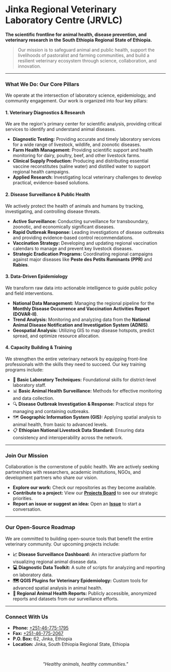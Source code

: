 <p align="center">
  <!-- Place your logo here by uncommenting and updating the src -->
  <!-- <img src="URL_TO_YOUR_LOGO.png" alt="JRVLC Logo" width="150"/> -->
  <h1>Jinka Regional Veterinary Laboratory Centre (JRVLC)</h1>
  <p>
    <b>The scientific frontline for animal health, disease prevention, and veterinary research in the South Ethiopia Regional State of Ethiopia.</b>
  </p>
</p>

> Our mission is to safeguard animal and public health, support the livelihoods of pastoralist and farming communities, and build a resilient veterinary ecosystem through science, collaboration, and innovation.

---

### What We Do: Our Core Pillars

We operate at the intersection of laboratory science, epidemiology, and community engagement. Our work is organized into four key pillars:

#### 1. Veterinary Diagnostics & Research
We are the region's primary center for scientific analysis, providing critical services to identify and understand animal diseases.
-    **Diagnostic Testing:** Providing accurate and timely laboratory services for a wide range of livestock, wildlife, and zoonotic diseases.
-   **Farm Health Management:** Providing scientific support and health monitoring for dairy, poultry, beef, and other livestock farms.
-   **Clinical Supply Production:** Producing and distributing essential vaccine reconstitutes (saline water) and distilled water to support regional health campaigns.
-   **Applied Research:** Investigating local veterinary challenges to develop practical, evidence-based solutions.

#### 2. Disease Surveillance & Public Health
We actively protect the health of animals and humans by tracking, investigating, and controlling disease threats.
-   **Active Surveillance:** Conducting surveillance for transboundary, zoonotic, and economically significant diseases.
-   **Rapid Outbreak Response:** Leading investigations of disease outbreaks and providing evidence-based control recommendations.
-   **Vaccination Strategy:** Developing and updating regional vaccination calendars to manage and prevent key livestock diseases.
-   **Strategic Eradication Programs:** Coordinating regional campaigns against major diseases like **Peste des Petits Ruminants (PPR)** and **Rabies**.

#### 3. Data-Driven Epidemiology
We transform raw data into actionable intelligence to guide public policy and field interventions.
-   **National Data Management:** Managing the regional pipeline for the **Monthly Disease Occurrence and Vaccination Activities Report (DOVAR-II)**.
-   **Trend Analysis:** Monitoring and analyzing data from the **National Animal Disease Notification and Investigation System (ADNIS)**.
-   **Geospatial Analysis:** Utilizing GIS to map disease hotspots, predict spread, and optimize resource allocation.

#### 4. Capacity Building & Training
We strengthen the entire veterinary network by equipping front-line professionals with the skills they need to succeed. Our key training programs include:
-   🧪 **Basic Laboratory Techniques:** Foundational skills for district-level laboratory staff.
-   📊 **Basic Animal Health Surveillance:** Methods for effective monitoring and data collection.
-   🔍 **Disease Outbreak Investigation & Response:** Practical steps for managing and containing outbreaks.
-   🗺️ **Geographic Information System (GIS):** Applying spatial analysis to animal health, from basic to advanced levels.
-   📋 **Ethiopian National Livestock Data Standard:** Ensuring data consistency and interoperability across the network.

---

### Join Our Mission

Collaboration is the cornerstone of public health. We are actively seeking partnerships with researchers, academic institutions, NGOs, and development partners who share our vision.

-   **Explore our work:** Check our repositories as they become available.
-   **Contribute to a project:** View our **[Projects Board](https://github.com/orgs/Jinka-Regional-Veterinary-Laboratory/projects)** to see our strategic priorities.
-   **Report an issue or suggest an idea:** Open an **[Issue](https://github.com/Jinka-Regional-Veterinary-Laboratory/.github/issues)** to start a conversation.

---

### Our Open-Source Roadmap

We are committed to building open-source tools that benefit the entire veterinary community. Our upcoming projects include:
-   **📈 Disease Surveillance Dashboard:** An interactive platform for visualizing regional animal disease data.
-   **💻 Diagnostic Data Toolkit:** A suite of scripts for analyzing and reporting on laboratory data.
-   **🗺️ QGIS Plugins for Veterinary Epidemiology:** Custom tools for advanced spatial analysis in animal health.
-   **📄 Regional Animal Health Reports:** Publicly accessible, anonymized reports and datasets from our surveillance efforts.
---

### Connect With Us

-   **Phone:** [+251-46-775-1795](tel:+251467751795)
-   **Fax:** [+251-46-775-2067](fax:+251-46-775-2067)
-   **P.O. Box:** 62, Jinka, Ethiopia
-   **Location:** Jinka, South Ethiopia Regional State, Ethiopia
   <!-- 🌐 Website: [your-website.com](https://your-website.com) -->
   <!-- 📧 Email: [contact@jrvlc.org](mailto:contact@jrvlc.org) -->
<br>
<p align="center">
  <i>"Healthy animals, healthy communities."</i>
</p>
